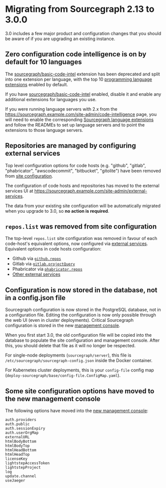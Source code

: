 # Migrating from Sourcegraph 2.13 to 3.0.0

3.0 includes a few major product and configuration changes that you should be aware of if you are upgrading an existing instance.

## Zero configuration code intelligence is on by default for 10 languages

The [sourcegraph/basic-code-intel](https://sourcegraph.com/extensions/sourcegraph/basic-code-intel) extension has been deprecated and split into one extension per language, with the top 10 [programming language extensions](https://sourcegraph.com/extensions?query=category%3A"Programming+languages") enabled by default.

If you have [sourcegraph/basic-code-intel](https://sourcegraph.com/extensions/sourcegraph/basic-code-intel) enabled, disable it and enable any additional extensions for languages you use.

If you were running language servers with 2.x from the https://sourcegraph.example.com/site-admin/code-intelligence page, you will need to enable the corresponding [Sourcegraph language extensions](https://sourcegraph.com/extensions?query=category%3A"Programming+languages") and follow the READMEs to set up language servers and to point the extensions to those language servers.

## Repositories are managed by configuring external services

Top level configuration options for code hosts (e.g. "github", "gitlab", "phabricator", "awscodecommit", "bitbucket", "gitolite") have been removed from [site configuration](https://docs.sourcegraph.com/admin/site_config/all).

The configuration of code hosts and repositories has moved to the external services UI at https://sourcegraph.example.com/site-admin/external-services.

The data from your existing site configuration will be automatically migrated when you upgrade to 3.0, so **no action is required**.

## `repos.list` was removed from site configuration

The top-level `repos.list` site configuration was removed in favour of each code-host's equivalent options, now configured via [external services](#Repositories-are-managed-by-configuring-external-services). Equivalent options in code hosts configuration:
  - Github via [`github.repos`](https://docs.sourcegraph.com/admin/site_config/all#repos-array)
  - Gitlab via [`gitlab.projectQuery`](https://docs.sourcegraph.com/admin/site_config/all#projectquery-array)
  - Phabricator via [`phabricator.repos`](https://docs.sourcegraph.com/admin/site_config/all#phabricator-array)
  - [Other external services](https://docs.sourcegraph.com/admin/repo/add_from_other_external_services)

## Configuration is now stored in the database, not in a config.json file

Sourcegraph configuration is now stored in the PostgreSQL database, not in a configuration file. Editing the configuration is now only possible through the web UI (even in cluster deployments). Critical Sourcegraph configuration is stored in the new [management console]((../management_console.md)).

When you first start 3.0, the old configuration file will be copied into the database to populate the site configuration and management console. After this, you should delete that file as it will no longer be respected.

For single-node deployments (`sourcegraph/server`), this file is `/etc/sourcegraph/sourcegraph-config.json` inside the Docker container.

For Kubernetes cluster deployments, this is your `config-file` config map (`deploy-sourcegraph/base/config-file.ConfigMap.yaml`).

## Some site configuration options have moved to the new management console

The following options have moved into the [new management console](../management_console.md):

```
auth.providers
auth.public
auth.sessionExpiry
auth.userOrgMap
externalURL
htmlBodyBottom
htmlBodyTop
htmlHeadBottom
htmlHeadTop
licenseKey
lightstepAccessToken
lightstepProject
log
update.channel
useJaeger
```
